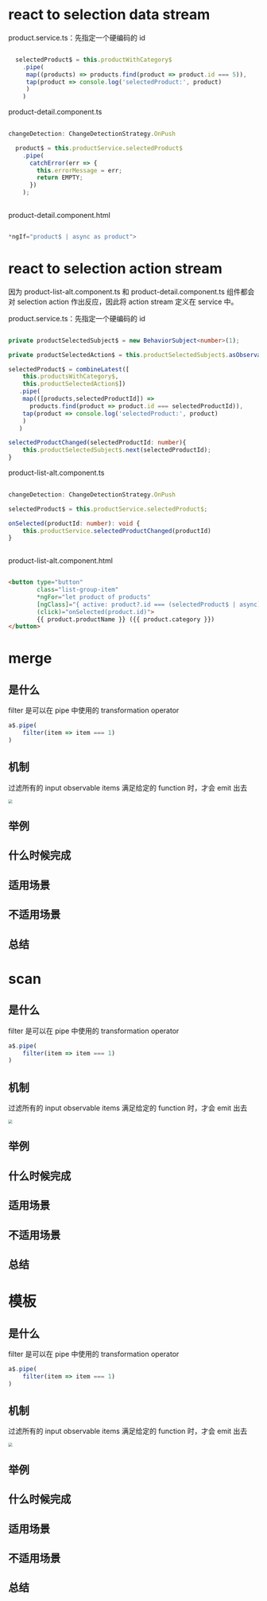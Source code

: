 # react to selection data stream



product.service.ts：先指定一个硬编码的 id

```ts

  selectedProduct$ = this.productWithCategory$
    .pipe(
     map((products) => products.find(product => product.id === 5)),
     tap(product => console.log('selectedProduct:', product)
     )
    )

```

product-detail.component.ts

```ts
  
changeDetection: ChangeDetectionStrategy.OnPush

  product$ = this.productService.selectedProduct$
    .pipe(
      catchError(err => {
        this.errorMessage = err;
        return EMPTY;
      })
    );
    
```

product-detail.component.html

```ts

*ngIf="product$ | async as product">

```



# react to selection action stream



因为 product-list-alt.component.ts 和 product-detail.component.ts 组件都会对 selection action 作出反应，因此将 action stream 定义在 service 中。

product.service.ts：先指定一个硬编码的 id

```ts

private productSelectedSubject$ = new BehaviorSubject<number>(1);

private productSelectedAction$ = this.productSelectedSubject$.asObservable();

selectedProduct$ = combineLatest([
    this.productsWithCategory$, 
    this.productSelectedAction$])
   .pipe(
    map(([products,selectedProductId]) => 
      products.find(product => product.id === selectedProductId)),
    tap(product => console.log('selectedProduct:', product)
    )
   )

selectedProductChanged(selectedProductId: number){
    this.productSelectedSubject$.next(selectedProductId);
}

```

product-list-alt.component.ts

```ts
  
changeDetection: ChangeDetectionStrategy.OnPush

selectedProduct$ = this.productService.selectedProduct$;

onSelected(productId: number): void {
    this.productService.selectedProductChanged(productId)
}
    
```

product-list-alt.component.html

```html

<button type="button"
        class="list-group-item"
        *ngFor="let product of products"
        [ngClass]="{ active: product?.id === (selectedProduct$ | async)?.id}"
        (click)="onSelected(product.id)">
        {{ product.productName }} ({{ product.category }})
</button>

```



# merge

## 是什么

filter 是可以在 pipe 中使用的 transformation operator

```typescript
a$.pipe(
    filter(item => item === 1)
)

```

## 机制

过滤所有的 input observable items 满足给定的 function 时，才会 emit 出去

<img src="C:/Learning/Angular/Angular-RxJS/Tutorial/imgs/combineLatest1.png" style="zoom:50%;" />

## 举例

## 什么时候完成

## 适用场景

## 不适用场景

## 总结



# scan

## 是什么

filter 是可以在 pipe 中使用的 transformation operator

```typescript
a$.pipe(
    filter(item => item === 1)
)

```

## 机制

过滤所有的 input observable items 满足给定的 function 时，才会 emit 出去

<img src="C:/Learning/Angular/Angular-RxJS/Tutorial/imgs/combineLatest1.png" style="zoom:50%;" />

## 举例

## 什么时候完成

## 适用场景

## 不适用场景

## 总结



# 模板

## 是什么

filter 是可以在 pipe 中使用的 transformation operator

```typescript
a$.pipe(
    filter(item => item === 1)
)

```

## 机制

过滤所有的 input observable items 满足给定的 function 时，才会 emit 出去

<img src="C:/Learning/Angular/Angular-RxJS/Tutorial/imgs/combineLatest1.png" style="zoom:50%;" />

## 举例

## 什么时候完成

## 适用场景

## 不适用场景

## 总结